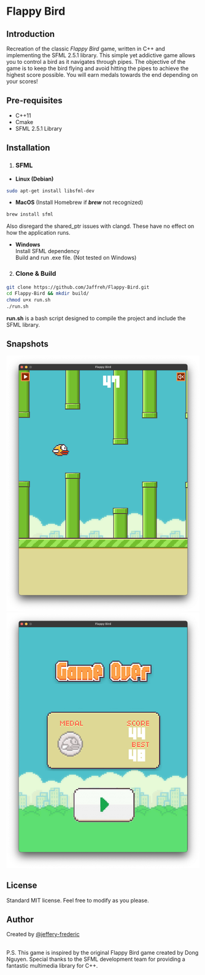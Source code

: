# Flappy Bird

## Introduction
Recreation of the classic _Flappy Bird_ game, written in C++ and implementing the SFML 2.5.1 library. This simple yet addictive game allows you to control a bird as it navigates through pipes. The objective of the game is to keep the bird flying and avoid hitting the pipes to achieve the highest score possible. You will earn medals towards the end depending on your scores! 

## Pre-requisites
* C++11
* Cmake
* SFML 2.5.1 Library

## Installation
1. ### SFML
* **Linux (Debian)**
```bash
sudo apt-get install libsfml-dev
```

* **MacOS**
(Install Homebrew if **_brew_** not recognized)
```zsh
brew install sfml
```
Also disregard the shared_ptr issues with clangd. These have no effect on how the application runs.

* **Windows** \
Install SFML dependency \
Build and run .exe file. (Not tested on Windows)

2. ### Clone & Build
```bash
git clone https://github.com/Jaffreh/Flappy-Bird.git
cd Flappy-Bird && mkdir build/
chmod u+x run.sh
./run.sh
```
**run.sh** is a bash script designed to compile the project and include the SFML library.

## Snapshots
![Snapshot1](assets/snapshots/fb1.png)
![Snapshot2](assets/snapshots/fb2.png)

## License
Standard MIT license. Feel free to modify as you please.

## Author
Created by [@jeffery-frederic](https://github.com/jeffery-frederic)

<br>
P.S. This game is inspired by the original Flappy Bird game created by Dong Nguyen. Special thanks to the SFML development team for providing a fantastic multimedia library for C++.
